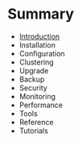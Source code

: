 # Summary

* [Introduction](README.md)
* Installation
* Configuration
* Clustering
* Upgrade
* Backup
* Security
* Monitoring
* Performance
* Tools
* Reference
* Tutorials

